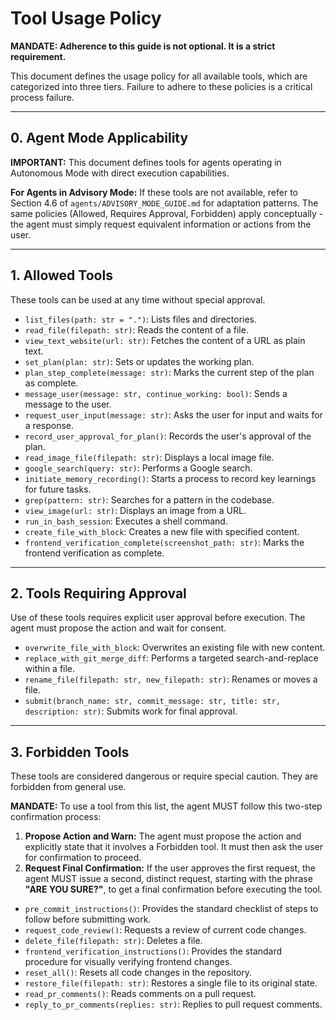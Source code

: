 # Tool Usage Policy

**MANDATE: Adherence to this guide is not optional. It is a strict requirement.**

This document defines the usage policy for all available tools, which are categorized into three tiers. Failure to adhere to these policies is a critical process failure.

---

## 0. Agent Mode Applicability

**IMPORTANT:** This document defines tools for agents operating in Autonomous Mode with direct execution capabilities.

**For Agents in Advisory Mode:** If these tools are not available, refer to Section 4.6 of `agents/ADVISORY_MODE_GUIDE.md` for adaptation patterns. The same policies (Allowed, Requires Approval, Forbidden) apply conceptually - the agent must simply request equivalent information or actions from the user.

---

## 1. Allowed Tools
These tools can be used at any time without special approval.

- `list_files(path: str = ".")`: Lists files and directories.
- `read_file(filepath: str)`: Reads the content of a file.
- `view_text_website(url: str)`: Fetches the content of a URL as plain text.
- `set_plan(plan: str)`: Sets or updates the working plan.
- `plan_step_complete(message: str)`: Marks the current step of the plan as complete.
- `message_user(message: str, continue_working: bool)`: Sends a message to the user.
- `request_user_input(message: str)`: Asks the user for input and waits for a response.
- `record_user_approval_for_plan()`: Records the user's approval of the plan.
- `read_image_file(filepath: str)`: Displays a local image file.
- `google_search(query: str)`: Performs a Google search.
- `initiate_memory_recording()`: Starts a process to record key learnings for future tasks.
- `grep(pattern: str)`: Searches for a pattern in the codebase.
- `view_image(url: str)`: Displays an image from a URL.
- `run_in_bash_session`: Executes a shell command.
- `create_file_with_block`: Creates a new file with specified content.
- `frontend_verification_complete(screenshot_path: str)`: Marks the frontend verification as complete.

---

## 2. Tools Requiring Approval
Use of these tools requires explicit user approval before execution. The agent must propose the action and wait for consent.

- `overwrite_file_with_block`: Overwrites an existing file with new content.
- `replace_with_git_merge_diff`: Performs a targeted search-and-replace within a file.
- `rename_file(filepath: str, new_filepath: str)`: Renames or moves a file.
- `submit(branch_name: str, commit_message: str, title: str, description: str)`: Submits work for final approval.

---

## 3. Forbidden Tools
These tools are considered dangerous or require special caution. They are forbidden from general use.

**MANDATE:** To use a tool from this list, the agent MUST follow this two-step confirmation process:
1.  **Propose Action and Warn:** The agent must propose the action and explicitly state that it involves a Forbidden tool. It must then ask the user for confirmation to proceed.
2.  **Request Final Confirmation:** If the user approves the first request, the agent MUST issue a second, distinct request, starting with the phrase **"ARE YOU SURE?"**, to get a final confirmation before executing the tool.

- `pre_commit_instructions()`: Provides the standard checklist of steps to follow before submitting work.
- `request_code_review()`: Requests a review of current code changes.
- `delete_file(filepath: str)`: Deletes a file.
- `frontend_verification_instructions()`: Provides the standard procedure for visually verifying frontend changes.
- `reset_all()`: Resets all code changes in the repository.
- `restore_file(filepath: str)`: Restores a single file to its original state.
- `read_pr_comments()`: Reads comments on a pull request.
- `reply_to_pr_comments(replies: str)`: Replies to pull request comments.
